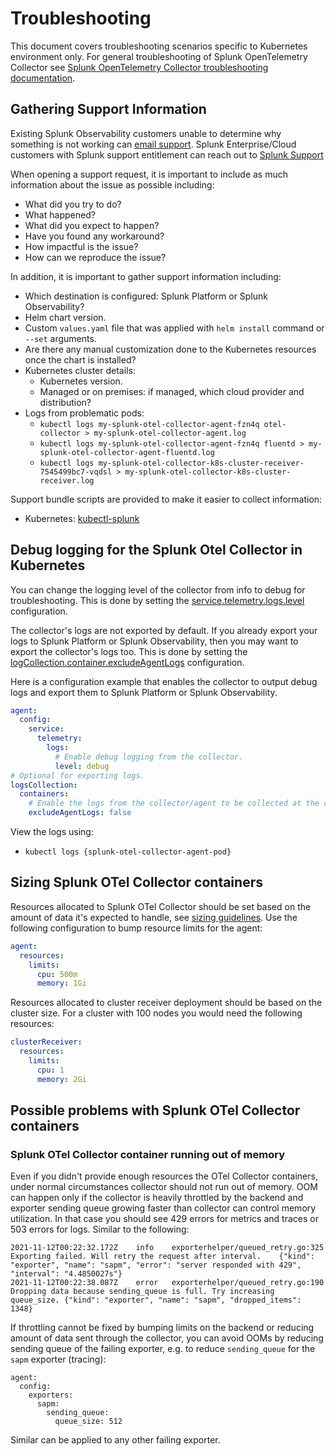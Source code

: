 # Troubleshooting

This document covers troubleshooting scenarios specific to Kubernetes
environment only. For general troubleshooting of Splunk OpenTelemetry Collector
see [Splunk OpenTelemetry Collector troubleshooting
documentation](https://github.com/signalfx/splunk-otel-collector/blob/main/docs/troubleshooting.md).

## Gathering Support Information

Existing Splunk Observability customers unable to determine why something is not
working can [email support](mailto:signalfx-support@splunk.com). Splunk
Enterprise/Cloud customers with Splunk support entitlement can reach out to
[Splunk
Support](https://www.splunk.com/en_us/about-splunk/contact-us.html#tabs/tab_parsys_tabs_CustomerSupport_4)

When opening a support request, it is important to include as much information
about the issue as possible including:

- What did you try to do?
- What happened?
- What did you expect to happen?
- Have you found any workaround?
- How impactful is the issue?
- How can we reproduce the issue?

In addition, it is important to gather support information including:

- Which destination is configured: Splunk Platform or Splunk Observability?
- Helm chart version.
- Custom `values.yaml` file that was applied with `helm install` command or `--set`
  arguments.
- Are there any manual customization done to the Kubernetes resources once the
  chart is installed?
- Kubernetes cluster details:
  - Kubernetes version.
  - Managed or on premises: if managed, which cloud provider and distribution?
- Logs from problematic pods:
  - `kubectl logs my-splunk-otel-collector-agent-fzn4q otel-collector > my-splunk-otel-collector-agent.log`
  - `kubectl logs my-splunk-otel-collector-agent-fzn4q fluentd > my-splunk-otel-collector-agent-fluentd.log`
  - `kubectl logs my-splunk-otel-collector-k8s-cluster-receiver-7545499bc7-vqdsl > my-splunk-otel-collector-k8s-cluster-receiver.log`

Support bundle scripts are provided to make it easier to collect information:

- Kubernetes: [kubectl-splunk](https://github.com/signalfx/kubectl-splunk/blob/main/docs/kubectl-splunk_support.md)

## Debug logging for the Splunk Otel Collector in Kubernetes
You can change the logging level of the collector from info to debug for troubleshooting. This is done by setting the
[service.telemetry.logs.level](https://github.com/open-telemetry/opentelemetry-collector/blob/main/docs/troubleshooting.md)
configuration.

The collector's logs are not exported by default. If you already export your logs to Splunk Platform or Splunk
Observability, then you may want to export the collector's logs too. This is done by setting the
[logCollection.container.excludeAgentLogs](https://github.com/signalfx/splunk-otel-collector-chart/blob/main/helm-charts/splunk-otel-collector/values.yaml)
configuration.

Here is a configuration example that enables the collector to output debug logs and export them to Splunk Platform or
Splunk Observability.
```yaml
agent:
  config:
    service:
      telemetry:
        logs:
          # Enable debug logging from the collector.
          level: debug
# Optional for exporting logs.
logsCollection:
  containers:
    # Enable the logs from the collector/agent to be collected at the container level.
    excludeAgentLogs: false
```
View the logs using:
- `kubectl logs {splunk-otel-collector-agent-pod}`

## Sizing Splunk OTel Collector containers

Resources allocated to Splunk OTel Collector should be set based on the amount
of data it's expected to handle, see [sizing
guidelines](https://github.com/signalfx/splunk-otel-collector/blob/main/docs/sizing.md).
Use the following configuration to bump resource limits for the agent:

```yaml
agent:
  resources:
    limits:
      cpu: 500m
      memory: 1Gi
```

Resources allocated to cluster receiver deployment should be based on the
cluster size. For a cluster with 100 nodes you would need the following
resources:

```yaml
clusterReceiver:
  resources:
    limits:
      cpu: 1
      memory: 2Gi
```

## Possible problems with Splunk OTel Collector containers

### Splunk OTel Collector container running out of memory

Even if you didn't provide enough resources the OTel Collector containers, under
normal circumstances collector should not run out of memory. OOM can happen only
if the collector is heavily throttled by the backend and exporter sending queue
growing faster than collector can control memory utilization. In that case you
should see 429 errors for metrics and traces or 503 errors for logs. Similar to
the following:

```
2021-11-12T00:22:32.172Z	info	exporterhelper/queued_retry.go:325	Exporting failed. Will retry the request after interval.	{"kind": "exporter", "name": "sapm", "error": "server responded with 429", "interval": "4.4850027s"}
2021-11-12T00:22:38.087Z	error	exporterhelper/queued_retry.go:190	Dropping data because sending_queue is full. Try increasing queue_size.	{"kind": "exporter", "name": "sapm", "dropped_items": 1348}
```

If throttling cannot be fixed by bumping limits on the backend or reducing
amount of data sent through the collector, you can avoid OOMs by reducing
sending queue of the failing exporter, e.g. to reduce `sending_queue` for the
`sapm` exporter (tracing):

```
agent:
  config:
    exporters:
      sapm:
        sending_queue:
          queue_size: 512
```

Similar can be applied to any other failing exporter.
